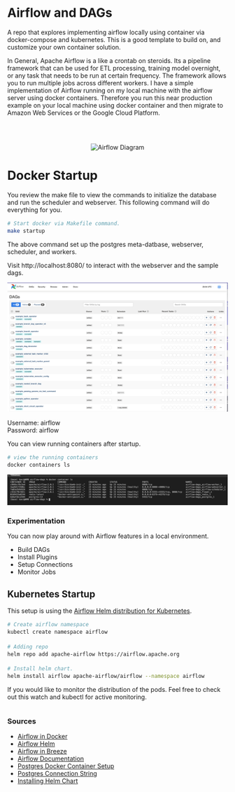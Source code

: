 # Airflow and DAGs

A repo that explores implementing airflow locally using container via docker-compose and kubernetes. This is a good template to build on, and customize your own container solution.

In General, Apache Airflow is a like a crontab on steroids. Its a pipeline framework that can be used for ETL processing, training model overnight, or any task that needs to be run at certain frequency. The framework allows you to run multiple jobs across different workers. I have a simple implementation of Airflow running on my local machine with the airflow server using docker containers. Therefore you run this near production example on your local machine using docker container and then migrate to Amazon Web Services or the Google Cloud Platform.

<br></br><center>
![Airflow Diagram](https://www.xenonstack.com/images/insights/xenonstack-what-is-apache-airflow.png)

</center>

# Docker Startup

You review the make file to view the commands to initialize the database and run the scheduler and webserver. This following command will do everything for you.

```bash
# Start docker via Makefile command.
make startup
```

The above command set up the postgres meta-datbase, webserver, scheduler, and workers.

Visit http://localhost:8080/ to interact with the webserver and the sample dags.

![WebServer](/images/webserver.png)

Username: airflow  
Password: airflow

You can view running containers after startup.

```bash
# view the running containers
docker containers ls
```

![Containers](/images/running_containers.png)

### Experimentation

You can now play around with Airflow features in a local environment.

- Build DAGs
- Install Plugins
- Setup Connections
- Monitor Jobs

## Kubernetes Startup

This setup is using the [Airflow Helm distribution for Kubernetes](https://airflow.apache.org/docs/helm-chart/stable/index.html).

```bash
# Create airflow namespace
kubectl create namespace airflow

# Adding repo
helm repo add apache-airflow https://airflow.apache.org

# Install helm chart.
helm install airflow apache-airflow/airflow --namespace airflow
```

If you would like to monitor the distribution of the pods. Feel free to check out this watch and kubectl for active monitoring.


```bash


```


### Sources

- [Airflow in Docker](https://airflow.apache.org/docs/apache-airflow/stable/start/docker.html)
- [Airflow Helm](https://github.com/apache/airflow/tree/master/chart)
- [Airflow in Breeze](https://github.com/apache/airflow/blob/master/BREEZE.rst)
- [Airflow Documentation](https://airflow.apache.org/)
- [Postgres Docker Container Setup](https://www.saltycrane.com/blog/2019/01/how-run-postgresql-docker-mac-local-development///)
- [Postgres Connection String](https://airflow.apache.org/howto/connection/postgres.html)
- [Installing Helm Chart](http://apache-airflow-docs.s3-website.eu-central-1.amazonaws.com/docs/helm-chart/latest/index.html)

